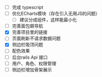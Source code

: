 - [ ] 完成 typescript
- [ ] 优化ECharts模块（存在引入无用JS的问题）
  - [ ] 建议分成组件，这样能最小化
- [ ] 完善面包屑导航
- [x] 完善项目里的链接
- [ ] 页面刷新不请求数据问题
- [x] 侧边栏吸顶问题
- [ ] 配色效果
- [ ] 后台rails Api 接口
- [ ] 用户、角色、权限管理
- [ ] 侧边栏增加骨架展示
